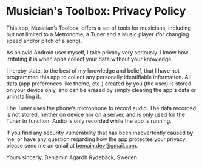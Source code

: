 # Musician's Toolbox: Privacy Policy
This app, Musician’s Toolbox, offers a set of tools for musicians, including but not limited to a Metronome, a Tuner and a Music player (for changing speed and/or pitch of a song).

As an avid Android user myself, I take privacy very seriously. I know how irritating it is when apps collect your data without your knowledge.

I hereby state, to the best of my knowledge and belief, that I have not programmed this app to collect any personally identifiable information. All data (app preferences like theme, etc.) created by you (the user) is stored on your device only, and can be erased by simply clearing the app's data or uninstalling it.

The Tuner uses the phone’s microphone to record audio. The data recorded is not stored, neither on device nor on a server, and is only used for the Tuner to function. Audio is only recorded while the app is running.

If you find any security vulnerability that has been inadvertently caused by me, or have any question regarding how the app protectes your privacy, please send me an email at bemain.dev@gmail.com.

Yours sincerly,
Benjamin Agardh
Rydebäck, Sweden

